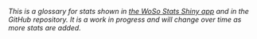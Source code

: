 *This is a glossary for stats shown in [the WoSo Stats Shiny app](https://amj2012.shinyapps.io/wosostats/) and in the GitHub repository. It is a work in progress and will change over time as more stats are added.*
